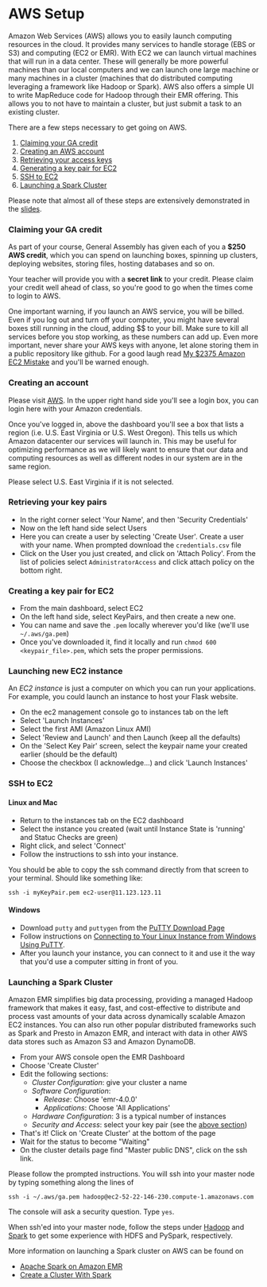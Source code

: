 # AWS Setup

Amazon Web Services (AWS) allows you to easily launch computing resources in the cloud.  It provides many services to handle storage (EBS or S3) and computing (EC2 or EMR).  With EC2 we can launch virtual machines that will run in a data center.  These will generally be more powerful machines than our local computers and we can launch one large machine or many machines in a cluster (machines that do distributed computing leveraging a framework like Hadoop or Spark).  AWS also offers a simple UI to write MapReduce code for Hadoop through their EMR offering.  This allows you to not have to maintain a cluster, but just submit a task to an existing cluster.

There are a few steps necessary to get going on AWS.

1. [Claiming your GA credit](#claiming-your-ga-credit)
1. [Creating an AWS account](#creating-an-account)
1. [Retrieving your access keys](#retrieving-your-key-pairs)
1. [Generating a key pair for EC2](#creating-a-key-pair-for-ec2)
1. [SSH to EC2](#ssh-to-ec2)
1. [Launching a Spark Cluster](#launching-a-spark-cluster)

Please note that almost all of these steps are extensively demonstrated in the [slides](./gads23_aws.pdf).


### Claiming your GA credit

As part of your course, General Assembly has given each of you a **$250 AWS credit**, which you can spend on launching boxes, spinning up clusters, deploying websites, storing files, hosting databases and so on.

Your teacher will provide you with a **secret link** to your credit. Please claim your credit well ahead of class, so you're good to go when the times come to login to AWS.

One important warning, if you launch an AWS service, you will be billed. Even if you log out and turn off your computer, you might have several boxes still running in the cloud, adding $$ to your bill. Make sure to kill all services before you stop working, as these numbers can add up. Even more important, never share your AWS keys with anyone, let alone storing them in a public repository like github. For a good laugh read [My $2375 Amazon EC2 Mistake](http://www.devfactor.net/2014/12/30/2375-amazon-mistake/) and you'll be warned enough.

### Creating an account

Please visit [AWS](http://aws.amazon.com).  In the upper right hand side you'll see a login box, you can login here with your Amazon credentials.

Once you've logged in, above the dashboard you'll see a box that lists a region (i.e. U.S. East Virginia or U.S. West Oregon).  This tells us which Amazon datacenter our services will launch in. This may be useful for optimizing performance as we will likely want to ensure that our data and computing resources as well as different nodes in our system are in the same region.

Please select U.S. East Virginia if it is not selected.


### Retrieving your key pairs

- In the right corner select 'Your Name', and then 'Security Credentials'
- Now on the left hand side select Users
- Here you can create a user by selecting 'Create User'.  Create a user with your name.  When prompted download the `credentials.csv` file
- Click on the User you just created, and click on 'Attach Policy'. From the list of policies select `AdministratorAccess` and click attach policy on the bottom right.


### Creating a key pair for EC2

- From the main dashboard, select EC2
- On the left hand side, select KeyPairs, and then create a new one.
- You can name and save the `.pem` locally wherever you'd like (we'll use `~/.aws/ga.pem`)
- Once you've downloaded it, find it locally and run `chmod 600 <keypair_file>.pem`, which sets the proper permissions.


### Launching new EC2 instance

An _EC2 instance_ is just a computer on which you can run your applications.  For example, you could launch an instance to host your Flask website.

- On the ec2 management console go to instances tab on the left
- Select 'Launch Instances'
- Select the first AMI (Amazon Linux AMI)
- Select 'Review and Launch' and then Launch (keep all the defaults)
- On the 'Select Key Pair' screen, select the keypair name your created earlier (should be the default)
- Choose the checkbox (I acknowledge...) and click 'Launch Instances'


### SSH to EC2

#### Linux and Mac
- Return to the instances tab on the EC2 dashboard
- Select the instance you created (wait until Instance State is 'running' and Statuc Checks are green)
- Right click, and select 'Connect'
- Follow the instructions to ssh into your instance.

You should be able to copy the ssh command  directly from that screen to your terminal. Should like something like:

    ssh -i myKeyPair.pem ec2-user@11.123.123.11

#### Windows
- Download `putty` and `puttygen` from the [PuTTY Download Page](http://www.chiark.greenend.org.uk/~sgtatham/putty/download.html)
- Follow instructions on [Connecting to Your Linux Instance from Windows Using PuTTY](https://docs.aws.amazon.com/AWSEC2/latest/UserGuide/putty.html?console_help=true).
- After you launch your instance, you can connect to it and use it the way that you'd use a computer sitting in front of you.


### Launching a Spark Cluster

Amazon EMR simplifies big data processing, providing a managed Hadoop framework that makes it easy, fast, and cost-effective to distribute and process vast amounts of your data across dynamically scalable Amazon EC2 instances. You can also run other popular distributed frameworks such as Spark and Presto in Amazon EMR, and interact with data in other AWS data stores such as Amazon S3 and Amazon DynamoDB.

- From your AWS console open the EMR Dashboard
- Choose 'Create Cluster'
- Edit the following sections:
  - *Cluster Configuration*: give your cluster a name
  - *Software Configuration*:
    - *Release*: Choose 'emr-4.0.0'
    - *Applications*: Choose 'All Applications'
  - *Hardware Configuration*: 3 is a typical number of instances
  - *Security and Access*: select your key pair (see the [above section](#creating-a-key-pair-for-ec2))
- That's it! Click on 'Create Cluster' at the bottom of the page
- Wait for the status to become "Waiting"
- On the cluster details page find "Master public DNS", click on the ssh link.

Please follow the prompted instructions. You will ssh into your master node by typing something along the lines of

    ssh -i ~/.aws/ga.pem hadoop@ec2-52-22-146-230.compute-1.amazonaws.com

The console will ask a security question. Type `yes`.

When ssh'ed into your master node, follow the steps under [Hadoop](./hadoop.md) and [Spark](./spark.md) to get some experience with HDFS and PySpark, respectively.

More information on launching a Spark cluster on AWS can be found on
- [Apache Spark on Amazon EMR](http://aws.amazon.com/elasticmapreduce/details/spark/)
- [Create a Cluster With Spark](https://docs.aws.amazon.com/ElasticMapReduce/latest/ReleaseGuide/emr-spark-launch.html)

